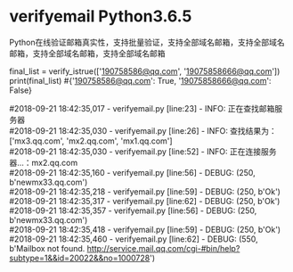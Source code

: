 # verifyemail Python3.6.5

Python在线验证邮箱真实性，支持批量验证，支持全部域名邮箱，支持全部域名邮箱，支持全部域名邮箱，支持全部域名邮箱


final_list = verify_istrue(['190758586@qq.com', '19075858666@qq.com'])  
print(final_list)  #{'190758586@qq.com': True, '19075858666@qq.com': False}  
    

#2018-09-21 18:42:35,017 - verifyemail.py [line:23] - INFO: 正在查找邮箱服务器  
#2018-09-21 18:42:35,030 - verifyemail.py [line:26] - INFO: 查找结果为：['mx3.qq.com', 'mx2.qq.com', 'mx1.qq.com']  
#2018-09-21 18:42:35,030 - verifyemail.py [line:52] - INFO: 正在连接服务器...：mx2.qq.com  
#2018-09-21 18:42:35,160 - verifyemail.py [line:56] - DEBUG: (250, b'newmx33.qq.com')  
#2018-09-21 18:42:35,218 - verifyemail.py [line:59] - DEBUG: (250, b'Ok')  
#2018-09-21 18:42:35,317 - verifyemail.py [line:62] - DEBUG: (250, b'Ok')  
#2018-09-21 18:42:35,357 - verifyemail.py [line:56] - DEBUG: (250, b'newmx33.qq.com')  
#2018-09-21 18:42:35,418 - verifyemail.py [line:59] - DEBUG: (250, b'Ok')  
#2018-09-21 18:42:35,460 - verifyemail.py [line:62] - DEBUG: (550, b'Mailbox not found. http://service.mail.qq.com/cgi-#bin/help?subtype=1&&id=20022&&no=1000728')  

